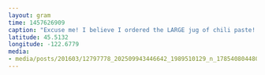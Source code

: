 ```yaml
---
layout: gram
time: 1457626909
caption: "Excuse me! I believe I ordered the LARGE jug of chili paste! HELLO!"
latitude: 45.5132
longitude: -122.6779
media:
- media/posts/201603/12797778_202509943446642_1989510129_n_17854080448049196.jpg
---
```

